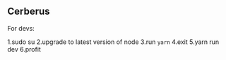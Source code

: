 ## Cerberus

For devs:

1.sudo su
2.upgrade to latest version of node
3.run `yarn`
4.exit
5.yarn run dev
6.profit
